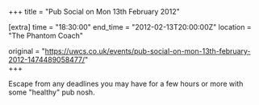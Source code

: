 +++
title = "Pub Social on Mon 13th February 2012"

[extra]
time = "18:30:00"
end_time = "2012-02-13T20:00:00Z"
location = "The Phantom Coach"

original = "https://uwcs.co.uk/events/pub-social-on-mon-13th-february-2012-1474489058477/"    
+++

Escape from any deadlines you may have for a few hours or more with some "healthy" pub nosh.

